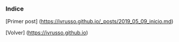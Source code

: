 ### Indice

[Primer post] (https://ivrusso.github.io/_posts/2019_05_09_inicio.md)


[Volver] (https://ivrusso.github.io)
